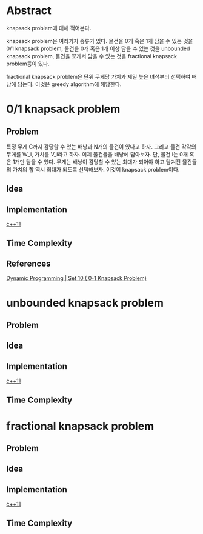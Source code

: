# Abstract

knapsack problem에 대해 적어본다. 

knapsack problem은 여러가지 종류가 있다. 물건을 0개 혹은 1개 담을
수 있는 것을 0/1 knapsack problem, 물건을 0개 혹은 1개 이상 담을 수
있는 것을 unbounded knapsack problem, 물건을 쪼개서 담을 수 있는 것을
fractional knapsack problem등이 있다.

fractional knapsack problem은 단위 무게당 가치가 제일 높은 녀석부터 선택하여
배낭에 담는다. 이것은 greedy algorithm에 해당한다.

# 0/1 knapsack problem

## Problem

특정 무게 C까지 감당할 수 있는 배낭과 N개의 물건이 있다고 하자. 그리고
물건 각각의 무게를 W_i, 가치를 V_i라고 하자. 이제 물건들을 배낭에
담아보자. 단, 물건 i는 0개 혹은 1개만 담을 수 있다. 무게는 배낭이
감당할 수 있는 최대가 되어야 하고 담겨진 물건들의 가치의 합 역시
최대가 되도록 선택해보자. 이것이 knapsack problem이다.

## Idea



## Implementation

[c++11](../fundamentals/dynamic/knapsack01/a.cpp)

## Time Complexity

## References

[Dynamic Programming | Set 10 ( 0-1 Knapsack Problem)](https://www.geeksforgeeks.org/knapsack-problem/)

# unbounded knapsack problem

## Problem

## Idea

## Implementation

[c++11](../fundamentals/dynamic/knapsackunbounded/a.cpp)

## Time Complexity

# fractional knapsack problem

## Problem

## Idea

## Implementation

[c++11](../fundamentals/greedy/knapsackfractional/a.cpp)

## Time Complexity
